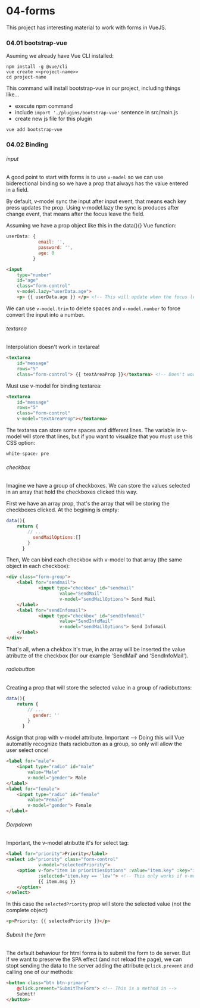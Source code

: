 # 04-forms

This project has interesting material to work with forms in VueJS.

### 04.01 bootstrap-vue

Asuming we already have Vue CLI installed:

```
npm install -g @vue/cli
vue create <<project-name>>
cd project-name
```

This command will install bootstrap-vue in our project, including things like...
 - execute npm command
 - include ```import './plugins/bootstrap-vue'``` sentence in src/main.js
 - create new js file for this plugin

```
vue add bootstrap-vue
```

### 04.02 Binding

###### input

A good point to start with forms is to use ```v-model``` so we can use biderectional binding so we have a prop that always has the value entered in a field.

By default, v-model sync the input after input event, that means each key press updates the prop. Using v-model.lazy the sync is produces after change event, that means after the focus leave the field.

Assuming we have a prop object like this in the data(){} Vue function:
```javascript
userData: {
            email: '',
            password: '',
            age: 0
          }
```
```html
<input
    type="number"
    id="age"
    class="form-control"
    v-model.lazy="userData.age">
    <p> {{ userData.age }} </p> <!-- This will update when the focus leave the field -->
```

We can use ```v-model.trim``` to delete spaces and ```v-model.number``` to force convert the input into a number.

###### textarea

Interpolation doesn't work in textarea!
```html
<textarea
    id="message"
    rows="5"
    class="form-control"> {{ textAreaProp }}</textarea> <!-- Doen't work -->
```

Must use v-model for binding textarea:
```html
<textarea
    id="message"
    rows="5"
    class="form-control"
    v-model="textAreaProp"></textarea>
```

The textarea can store some spaces and different lines. The variable in v-model will store that lines, but if you want to visualize that you must use this CSS option:
```css
white-space: pre
```

###### checkbox

Imagine we have a group of checkboxes. We can store the values selected in an array that hold the checkboxes clicked this way.

First we have an array prop, that's the array that will be storing the checkboxes clicked. At the begining is empty:
```javascript
data(){
    return {
        // ...
          sendMailOptions:[]
        }
      }
```

Then, We can bind each checkbox with v-model to that array (the same object in each checkbox):
```html
<div class="form-group">
    <label for="sendmail">
            <input type="checkbox" id="sendmail"
                    value="SendMail"
                    v-model="sendMailOptions"> Send Mail
    </label>
    <label for="sendInfomail">
            <input type="checkbox" id="sendInfomail"
                    value="SendInfoMail"
                    v-model="sendMailOptions"> Send Infomail
    </label>
</div>
```

That's all, when a chekbox it's true, in the array will be inserted the value atributte of the checkbox (for our example 'SendMail' and 'SendInfoMail').

###### radiobutton

Creating a prop that will store the selected value in a group of radiobuttons:
```javascript
data(){
    return {
        // ...
          gender: ''
        }
      }
```

Assign that prop with v-model attribute. Important --> Doing this will Vue automatily recognize thats radiobutton as a group, so only will allow the user select once!
```html
<label for="male">
    <input type="radio" id="male"
        value="Male"
        v-model="gender"> Male
</label>
<label for="female">
    <input type="radio" id="female"
        value="Female"
        v-model="gender"> Female
</label>
```

###### Dorpdown

Important, the v-model atributte it's for select tag:
```html
<label for="priority">Priority</label>
<select id="priority" class="form-control"
            v-model="selectedPriority">
    <option v-for="item in prioritiesOptions" :value="item.key" :key="item.key"
            :selected="item.key == 'low'"> <!-- This only works if v-model dont have a default value -->                                
            {{ item.msg }}
    </option>
</select>
```

In this case the ```selectedPriority``` prop will store the selected value (not the complete object)

```html
<p>Priority: {{ selectedPriority }}</p>
```

###### Submit the form

The default behaviour for html forms is to submit the form to de server. But if we want to preserve the SPA effect (and not reload the page), we can stopt sending the data to the server adding the attribute ```@click.prevent``` and calling one of our methods:

```html
<button class="btn btn-primary"
    @click.prevent="SubmitTheForm"> <!-- This is a method in -->
    Submit!
</button>
```                    
